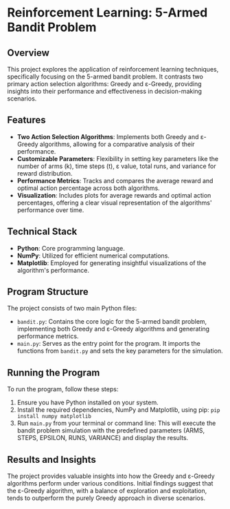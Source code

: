 # Reinforcement Learning: 5-Armed Bandit Problem

## Overview

This project explores the application of reinforcement learning techniques, specifically focusing on the 5-armed bandit problem. It contrasts two primary action selection algorithms: Greedy and ε-Greedy, providing insights into their performance and effectiveness in decision-making scenarios.

## Features

- **Two Action Selection Algorithms**: Implements both Greedy and ε-Greedy algorithms, allowing for a comparative analysis of their performance.
- **Customizable Parameters**: Flexibility in setting key parameters like the number of arms (k), time steps (t), ε value, total runs, and variance for reward distribution.
- **Performance Metrics**: Tracks and compares the average reward and optimal action percentage across both algorithms.
- **Visualization**: Includes plots for average rewards and optimal action percentages, offering a clear visual representation of the algorithms' performance over time.

## Technical Stack

- **Python**: Core programming language.
- **NumPy**: Utilized for efficient numerical computations.
- **Matplotlib**: Employed for generating insightful visualizations of the algorithm's performance.

## Program Structure

The project consists of two main Python files:

- `bandit.py`: Contains the core logic for the 5-armed bandit problem, implementing both Greedy and ε-Greedy algorithms and generating performance metrics.
- `main.py`: Serves as the entry point for the program. It imports the functions from `bandit.py` and sets the key parameters for the simulation.

## Running the Program

To run the program, follow these steps:

1. Ensure you have Python installed on your system.
2. Install the required dependencies, NumPy and Matplotlib, using pip: ```pip install numpy matplotlib```
3. Run `main.py` from your terminal or command line:
This will execute the bandit problem simulation with the predefined parameters (ARMS, STEPS, EPSILON, RUNS, VARIANCE) and display the results.

## Results and Insights

The project provides valuable insights into how the Greedy and ε-Greedy algorithms perform under various conditions. Initial findings suggest that the ε-Greedy algorithm, with a balance of exploration and exploitation, tends to outperform the purely Greedy approach in diverse scenarios.
